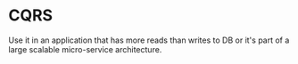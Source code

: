 # CQRS

Use it in an application that has more reads than writes to DB or it's part of a large scalable micro-service architecture.

